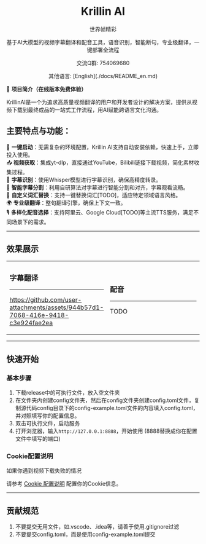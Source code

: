 <div align="center">
  <h1>Krillin AI</h1>
  <p>世界帧精彩</p>

  <p>基于AI大模型的视频字幕翻译和配音工具，语音识别，智能断句，专业级翻译，一键部署全流程</p>
  <p>交流Q群: 754069680</p>
  其他语言: [English](./docs/README_en.md)

</div>

🚀 **项目简介（在线版本免费体验）**  

KrillinAI是一个为追求高质量视频翻译的用户和开发者设计的解决方案，提供从视频下载到最终成品的一站式工作流程，用AI赋能跨语言文化沟通。

## 主要特点与功能：

🎯 **一键启动**：无需复杂的环境配置，Krillin AI支持自动安装依赖，快速上手，立即投入使用。  
📥 **视频获取**：集成yt-dlp，直接通过YouTube，Bilibili链接下载视频，简化素材收集过程。  
📜 **字幕识别**：使用Whisper模型进行字幕识别，确保高精度转录。  
🧠 **智能字幕分割**：利用自研算法对字幕进行智能分割和对齐，字幕观看流畅。  
🔄 **自定义词汇替换**：支持一键替换词汇[TODO]，适应特定领域语言风格。  
🌍 **专业级翻译**：整句翻译引擎，确保上下文一致。  
🎙️ **多样化配音选择**：支持阿里云、Google Cloud[TODO]等主流TTS服务，满足不同场景下的需求。

---
## 效果展示
<table>
<tr>
<td width="50%">

### 字幕翻译
---
https://github.com/user-attachments/assets/944b57d1-7068-416e-9418-c3e924fae2ea

</td>
<td width="50%">

### 配音
---
TODO
</td>
</tr>
</table>


---
## 快速开始
### 基本步骤
1. 下载release中的可执行文件，放入空文件夹
2. 在文件夹内创建config文件夹，然后在config文件夹创建config.toml文件，复制源代码config目录下的config-example.toml文件的内容填入config.toml，并对照填写你的配置信息。
3. 双击可执行文件，启动服务
4. 打开浏览器，输入`http://127.0.0.1:8888`，开始使用 (8888替换成你在配置文件中填写的端口)

### Cookie配置说明

如果你遇到视频下载失败的情况

请参考 [Cookie 配置说明](./docs/get_cookies.md) 配置你的Cookie信息。

---
## 贡献规范
1. 不要提交无用文件，如.vscode、.idea等，请善于使用.gitignore过滤
2. 不要提交config.toml，而是使用config-example.toml提交
